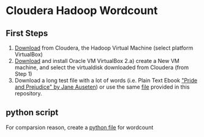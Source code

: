 # Cloudera Hadoop Wordcount

## First Steps ##
1. [Download](https://www.cloudera.com/downloads/quickstart_vms.html) from Cloudera, the Hadoop Virtual Machine (select platform VirtualBox)
2. [Download](https://www.virtualbox.org/wiki/Downloads) and install Oracle VM VirtualBox
2.a) create a New VM machine, and select the virtualdisk downloaded from Cloudera (from Step 1)
3. Download a long test file with a lot of words (i.e. Plain Text Ebook ["Pride and Prejudice" by Jane Auseten](http://www.gutenberg.org/ebooks/1342)) or use the same [file](pride.txt) provided in this repository.

## python script ##
For comparsion reason, create a [python file](wordcount.py) for wordcount
